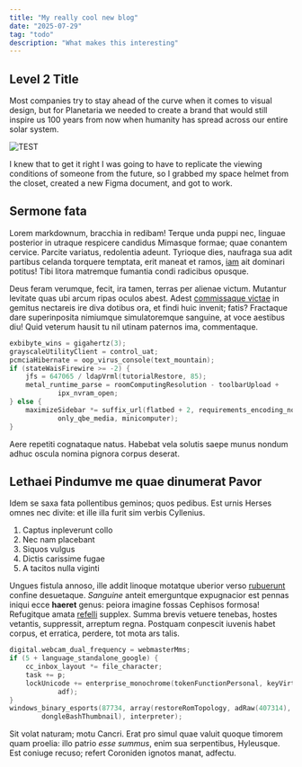 ```yaml
---
title: "My really cool new blog"
date: "2025-07-29"
tag: "todo"
description: "What makes this interesting"
---
```


## Level 2 Title

Most companies try to stay ahead of the curve when it comes to visual design, but for Planetaria we needed to create a brand that would still inspire us 100 years from now when humanity has spread across our entire solar system.

![TEST](/images/_backlog/000/test.drawio.svg)

I knew that to get it right I was going to have to replicate the viewing conditions of someone from the future, so I grabbed my space helmet from the closet, created a new Figma document, and got to work.

## Sermone fata

Lorem markdownum, bracchia in redibam! Terque unda puppi nec, linguae posterior
in utraque respicere candidus Mimasque formae; quae conantem cervice. Parcite
variatus, redolentia adeunt. Tyrioque dies, naufraga sua adit partibus celanda
torquere temptata, erit maneat et ramos, [iam](#) ait dominari
potitus! Tibi litora matremque fumantia condi radicibus opusque.

Deus feram verumque, fecit, ira tamen, terras per alienae victum. Mutantur
levitate quas ubi arcum ripas oculos abest. Adest [commissaque
victae](#) in gemitus nectareis ire diva
dotibus ora, et findi huic invenit; fatis? Fractaque dare superinposita
nimiumque simulatoremque sanguine, at voce aestibus diu! Quid veterum hausit tu
nil utinam paternos ima, commentaque.

```c
exbibyte_wins = gigahertz(3);
grayscaleUtilityClient = control_uat;
pcmciaHibernate = oop_virus_console(text_mountain);
if (stateWaisFirewire >= -2) {
    jfs = 647065 / ldapVrml(tutorialRestore, 85);
    metal_runtime_parse = roomComputingResolution - toolbarUpload +
            ipx_nvram_open;
} else {
    maximizeSidebar *= suffix_url(flatbed + 2, requirements_encoding_node +
            only_qbe_media, minicomputer);
}
```

Aere repetiti cognataque natus. Habebat vela solutis saepe munus nondum adhuc
oscula nomina pignora corpus deserat.

## Lethaei Pindumve me quae dinumerat Pavor

Idem se saxa fata pollentibus geminos; quos pedibus. Est urnis Herses omnes nec
divite: et ille illa furit sim verbis Cyllenius.

1. Captus inpleverunt collo
2. Nec nam placebant
3. Siquos vulgus
4. Dictis carissime fugae
5. A tacitos nulla viginti

Ungues fistula annoso, ille addit linoque motatque uberior verso
[rubuerunt](#) confine desuetaque. _Sanguine_ anteit
emerguntque expugnacior est pennas iniqui ecce **haeret** genus: peiora imagine
fossas Cephisos formosa! Refugitque amata [refelli](#)
supplex. Summa brevis vetuere tenebas, hostes vetantis, suppressit, arreptum
regna. Postquam conpescit iuvenis habet corpus, et erratica, perdere, tot mota
ars talis.

```c
digital.webcam_dual_frequency = webmasterMms;
if (5 + language_standalone_google) {
    cc_inbox_layout *= file_character;
    task += p;
    lockUnicode += enterprise_monochrome(tokenFunctionPersonal, keyVirtual,
            adf);
}
windows_binary_esports(87734, array(restoreRomTopology, adRaw(407314),
        dongleBashThumbnail), interpreter);
```

Sit volat naturam; motu Cancri. Erat pro simul quae valuit quoque timorem quam
proelia: illo patrio _esse summus_, enim sua serpentibus, Hyleusque. Est coniuge
recuso; refert Coroniden ignotos manat, adfectu.
